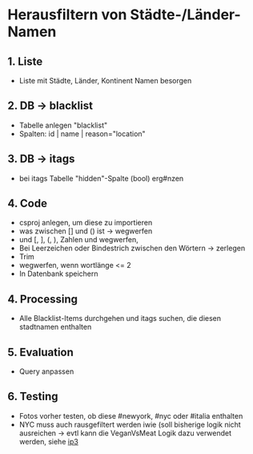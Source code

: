 # Herausfiltern von Städte-/Länder-Namen

## 1. Liste
  * Liste mit Städte, Länder, Kontinent Namen besorgen
## 2. DB -> blacklist
  * Tabelle anlegen "blacklist"
  * Spalten: id | name | reason="location"
## 3. DB -> itags
  * bei itags Tabelle "hidden"-Spalte (bool) erg#nzen
## 4. Code
  * csproj anlegen, um diese zu importieren
  * was zwischen [] und () ist -> wegwerfen
  * und [, ], (, ), Zahlen und wegwerfen,
  * Bei Leerzeichen oder Bindestrich zwischen den Wörtern -> zerlegen
  * Trim
  * wegwerfen, wenn wortlänge <= 2
  * In Datenbank speichern
## 4. Processing
  * Alle Blacklist-Items durchgehen und itags suchen, die diesen stadtnamen enthalten
## 5. Evaluation
  * Query anpassen
## 6. Testing
  * Fotos vorher testen, ob diese #newyork, #nyc oder #italia enthalten
  * NYC muss auch rausgefiltert werden iwie (soll bisherige logik nicht ausreichen -> evtl kann die VeganVsMeat Logik dazu verwendet werden, siehe [ip3](ip3_meat_vs_vegan.md)
